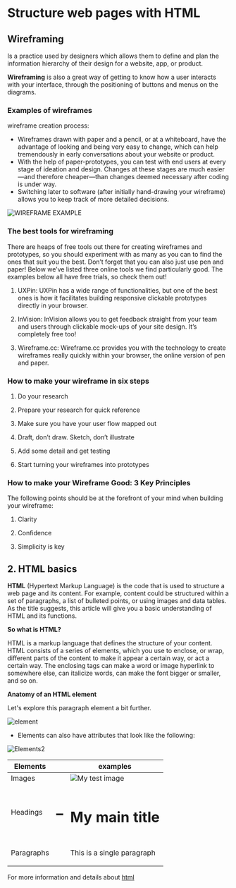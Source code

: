 
# Structure web pages with HTML
## Wireframing 
Is a practice used by  designers which allows them to define and plan the information hierarchy of their design for a website, app, or product. 

**Wireframing** is also a great way of getting to know how a user interacts with your interface, through the positioning of buttons and menus on the diagrams.

### Examples of wireframes

wireframe creation process:

- Wireframes drawn with paper and a pencil, or at a whiteboard, have the advantage of looking and being very easy to change, which can help tremendously in early conversations about your website or product.
- With the help of paper-prototypes, you can test with end users at every stage of ideation and design. Changes at these stages are much easier—and therefore cheaper—than changes deemed necessary after coding is under way.
- Switching later to software (after initially hand-drawing your wireframe) allows you to keep track of more detailed decisions.

![WIREFRAME EXAMPLE](https://careerfoundry.com/en/wp-content/uploads/old-blog-uploads/versions/xsamuel-student-wireframe---x----972-715x---.png.pagespeed.ic.eBpEWaqn7d.webp)


### The best tools for wireframing
There are heaps of free tools out there for creating wireframes and prototypes, so you should experiment with as many as you can to find the ones that suit you the best. Don’t forget that you can also just use pen and paper! Below we’ve listed three online tools we find particularly good. The examples below all have free trials, so check them out!

1. UXPin: UXPin has a wide range of functionalities, but one of the best ones is how it facilitates building responsive clickable prototypes directly in your browser.

2. InVision: InVision allows you to get feedback straight from your team and users through clickable mock-ups of your site design. It’s completely free too!

3. Wireframe.cc: Wireframe.cc provides you with the technology to create wireframes really quickly within your browser, the online version of pen and paper.



### How to make your wireframe in six steps
1. Do your research

2. Prepare your research for quick reference

3. Make sure you have your user flow mapped out
4. Draft, don’t draw. Sketch, don’t illustrate
5. Add some detail and get testing

6. Start turning your wireframes into prototypes


### How to make your Wireframe Good: 3 Key Principles
The following points should be at the forefront of your mind when building your wireframe:

1. Clarity

2. Confidence
3. Simplicity is key



## 2. HTML basics

**HTML** (Hypertext Markup Language) is the code that is used to structure a web page and its content. For example, content could be structured within a set of paragraphs, a list of bulleted points, or using images and data tables. As the title suggests, this article will give you a basic understanding of HTML and its functions.

**So what is HTML?**

HTML is a markup language that defines the structure of your content. HTML consists of a series of elements, which you use to enclose, or wrap, different parts of the content to make it appear a certain way, or act a certain way. The enclosing tags can make a word or image hyperlink to somewhere else, can italicize words, can make the font bigger or smaller, and so on.


**Anatomy of an HTML element**

Let's explore this paragraph element a bit further.

![element](https://developer.mozilla.org/en-US/docs/Learn/Getting_started_with_the_web/HTML_basics/grumpy-cat-small.png)


- Elements can also have attributes that look like the following:

![Elements2](https://developer.mozilla.org/en-US/docs/Learn/Getting_started_with_the_web/HTML_basics/grumpy-cat-attribute-small.png)







Elements |  | examples
------------ | -------------  | -------------
Images |  <img>  |  <img src="images/firefox-icon.png" alt="My test image"> 
Headings | <h1>–<h6> |<h1>My main title</h1>
Paragraphs |  <p>  | <p>This is a single paragraph</p>



For more information and details about [html](https://developer.mozilla.org/en-US/docs/Learn/Getting_started_with_the_web/HTML_basics)